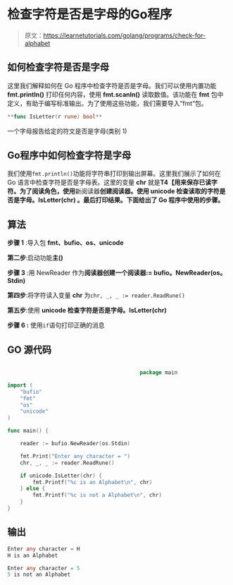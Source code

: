 # 检查字符是否是字母的Go程序

> 原文：<https://learnetutorials.com/golang/programs/check-for-alphabet>

## 如何检查字符是否是字母

这里我们解释如何在 Go 程序中检查字符是否是字母。我们可以使用内置功能 **fmt.println()** 打印任何内容，使用 **fmt.scanln()** 读取数值。该功能在 **fmt** 包中定义，有助于编写标准输出。为了使用这些功能，我们需要导入“fmt”包。

```go
**func IsLetter(r rune) bool** 

```

一个字母报告给定的符文是否是字母(类别 1)

## Go程序中如何检查字符是字母

我们使用`fmt.println()`功能将字符串打印到输出屏幕。这里我们展示了如何在 Go 语言中检查字符是否是字母表。这里的变量 **chr** 就是**T4【用来保存已读字符。为了阅读角色，使用**新阅读器**创建阅读器。使用 **unicode 检查读取的字符是否是字母。IsLetter(chr)** 。最后打印结果。下面给出了 Go 程序中使用的步骤。**

## 算法

**步骤 1** :导入包 **fmt、bufio、os、unicode**

**第二步**:启动功能**主()**

**步骤 3** :用 NewReader 作为**阅读器创建一个阅读器:= bufio。NewReader(os。Stdin)**

**第四步**:将字符读入变量 **chr** 为`chr, _, _ := reader.ReadRune()`

**第五步**:使用 **unicode 检查字符是否是字母。IsLetter(chr)**

****步骤 6** :** 使用`if`语句打印正确的消息

## GO 源代码

```go

                                          package main

import (
    "bufio"
    "fmt"
    "os"
    "unicode"
)

func main() {

    reader := bufio.NewReader(os.Stdin)

    fmt.Print("Enter any character = ")
    chr, _, _ := reader.ReadRune()

    if unicode.IsLetter(chr) {
        fmt.Printf("%c is an Alphabet\n", chr)
    } else {
        fmt.Printf("%c is not a Alphabet\n", chr)
    }
}

```

## 输出

```go
Enter any character = H
H is an Alphabet

Enter any character = 5
5 is not an Alphabet 
```
